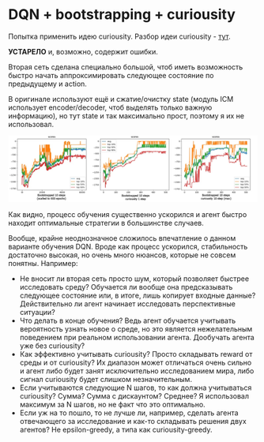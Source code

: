 # DQN + bootstrapping + curiousity

Попытка применить идею curiousity. Разбор идеи curiousity - [тут](https://www.youtube.com/watch?v=_Z9ZP1eiKsI).

**УСТАРЕЛО** и, возможно, содержит ошибки.

Вторая сеть сделана специально большой, чтоб иметь возможность быстро начать аппроксимировать следующее состояние по предыдущему и action.

В оригинале используют ещё и сжатие/очистку state (модуль ICM использует encoder/decoder, чтоб выделять только важную информацию), но тут state и так максимально прост, поэтому я их не использовал.

![](comparision.png)

Как видно, процесс обучения существенно ускорился и агент быстро находит оптимальные стратегии в большинстве случаев.

Вообще, крайне неоднозначное сложилось впечатление о данном варианте обучения DQN. Вроде как процесс ускорился, стабильность достаточно высокая, но очень много нюансов, которые не совсем понятны. Например:

- Не вносит ли вторая сеть просто шум, который позволяет быстрее исследовать среду? Обучается ли вообще она предсказывать следующее состояние или, в итоге, лишь копирует входные данные? Действительно ли агент начинает исследовать перспективные ситуации?
- Что делать в конце обучения? Ведь агент обучается учитывать вероятность узнать новое о среде, но это является нежелательным поведением при реальном использовании агента. Дообучать агента уже без curiousity?
- Как эффективно учитывать curiousity? Просто складывать reward от среды и от curiousity? Их диапазон может отличаться очень сильно и агент либо будет занят исключительно исследованием мира, либо сигнал curiousity будет слишком незначительным.
- Если учитываются следующие N шагов, то как должна учитываться curiousity? Сумма? Сумма с дискаунтом? Среднее? Я использовал максимум за N шагов, но не факт что это оптимально.
- Если уж на то пошло, то не лучше ли, например, сделать агента отвечающего за исследование и как-то складывать решения двух агентов? Не epsilon-greedy, а типа как curiousity-greedy.
